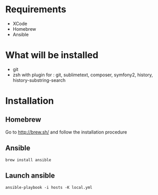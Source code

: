 Requirements
============

- XCode
- Homebrew
- Ansible

What will be installed
======================

- git
- zsh with plugin for : git, sublimetext, composer, symfony2, history, history-substring-search

Installation
============

## Homebrew

Go to http://brew.sh/ and follow the installation procedure

## Ansible

```
brew install ansible
```

## Launch ansible

```
ansible-playbook -i hosts -K local.yml
```
